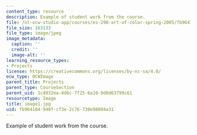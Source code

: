 ```yaml
---
content_type: resource
description: Example of student work from the course.
file: /ol-ocw-studio-app/courses/es-298-art-of-color-spring-2005/fb964104940fcf3e2c76730e98004a31_image1.jpg
file_size: 163133
file_type: image/jpeg
image_metadata:
  caption: ''
  credit: ''
  image-alt: ''
learning_resource_types:
- Projects
license: https://creativecommons.org/licenses/by-nc-sa/4.0/
ocw_type: OCWImage
parent_title: Projects
parent_type: CourseSection
parent_uid: 1c4032ea-8d6c-7f25-6a10-9d8d63799c61
resourcetype: Image
title: image1.jpg
uid: fb964104-940f-cf3e-2c76-730e98004a31
---
```

Example of student work from the course.